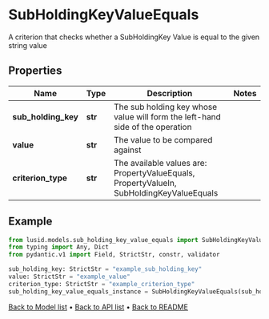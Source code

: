 # SubHoldingKeyValueEquals

A criterion that checks whether a SubHoldingKey Value is equal to the given string value
## Properties
Name | Type | Description | Notes
------------ | ------------- | ------------- | -------------
**sub_holding_key** | **str** | The sub holding key whose value will form the left-hand side of the operation | 
**value** | **str** | The value to be compared against | 
**criterion_type** | **str** | The available values are: PropertyValueEquals, PropertyValueIn, SubHoldingKeyValueEquals | 
## Example

```python
from lusid.models.sub_holding_key_value_equals import SubHoldingKeyValueEquals
from typing import Any, Dict
from pydantic.v1 import Field, StrictStr, constr, validator

sub_holding_key: StrictStr = "example_sub_holding_key"
value: StrictStr = "example_value"
criterion_type: StrictStr = "example_criterion_type"
sub_holding_key_value_equals_instance = SubHoldingKeyValueEquals(sub_holding_key=sub_holding_key, value=value, criterion_type=criterion_type)

```

[Back to Model list](../README.md#documentation-for-models) &#8226; [Back to API list](../README.md#documentation-for-api-endpoints) &#8226; [Back to README](../README.md)


